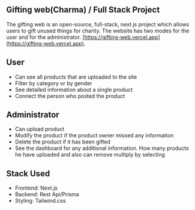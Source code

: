 ## Gifting web(Charma) / Full Stack Project

The gifting web is an open-source, full-stack, next.js project which allows users to gift unused things for charity. The website has two modes for the user and for the administrator. [https://gifting-web.vercel.app](https://gifting-web.vercel.app).

## User

- Can see all products that are uploaded to the site
- Filter by category or by gender
- See detailed information about a single product
- Connect the person who posted the product

## Administrator

- Can upload product
- Modify the product if the product owner missed any information 
- Delete the product if it has been gifted 
- See the dashboard for any additional information. How many products he have uploaded and also can remove multiply by selecting

## Stack Used

- Frontend: Next.js
- Backend: Rest Api/Prisma
- Styling: Tailwind.css
